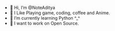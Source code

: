 - 👋 Hi, I’m @NoteAditya
- 👀 I Like Playing game, coding, coffee and Anime.
- 🌱 I’m currently learning Python ^_^
- 💞️ I want to work on Open Source.
